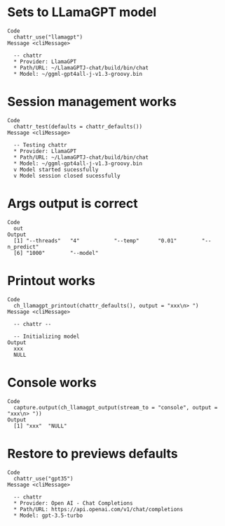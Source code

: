 # Sets to LLamaGPT model

    Code
      chattr_use("llamagpt")
    Message <cliMessage>
      
      -- chattr 
      * Provider: LlamaGPT
      * Path/URL: ~/LlamaGPTJ-chat/build/bin/chat
      * Model: ~/ggml-gpt4all-j-v1.3-groovy.bin

# Session management works

    Code
      chattr_test(defaults = chattr_defaults())
    Message <cliMessage>
      
      -- Testing chattr 
      * Provider: LlamaGPT
      * Path/URL: ~/LlamaGPTJ-chat/build/bin/chat
      * Model: ~/ggml-gpt4all-j-v1.3-groovy.bin
      v Model started sucessfully
      v Model session closed sucessfully

# Args output is correct

    Code
      out
    Output
      [1] "--threads"   "4"           "--temp"      "0.01"        "--n_predict"
      [6] "1000"        "--model"    

# Printout works

    Code
      ch_llamagpt_printout(chattr_defaults(), output = "xxx\n> ")
    Message <cliMessage>
      
      -- chattr --
      
      -- Initializing model 
    Output
      xxx
      NULL

# Console works

    Code
      capture.output(ch_llamagpt_output(stream_to = "console", output = "xxx\n> "))
    Output
      [1] "xxx"  "NULL"

# Restore to previews defaults

    Code
      chattr_use("gpt35")
    Message <cliMessage>
      
      -- chattr 
      * Provider: Open AI - Chat Completions
      * Path/URL: https://api.openai.com/v1/chat/completions
      * Model: gpt-3.5-turbo


